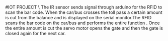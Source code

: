 #IOT PROJECT \\
The IR sensor sends signal through arduino for the RFID to scan the bar code.
When the car/bus crosses the toll pass a certain amount is cut from the balance and is displayed on the serial monitor.The RFID scans the bar code on the car/bus and performs the entire function . Once the entire amount is cut the servo motor opens the gate and then the gate is closed again for the next car.
